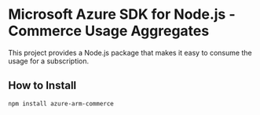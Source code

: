 # Microsoft Azure SDK for Node.js - Commerce Usage Aggregates

This project provides a Node.js package that makes it easy to consume the usage for a subscription.

## How to Install

```bash
npm install azure-arm-commerce
```
